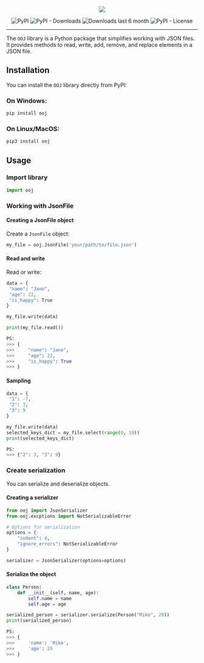 <div align="center">
    <picture>
        <source media="(prefers-color-scheme: dark)" srcset="doc/images/libDarkImage.png">
        <img src="./doc/images/libLightImage.png">
    </picture>

![PyPI](https://img.shields.io/pypi/v/ooj)
![PyPI - Downloads](https://img.shields.io/pypi/dm/ooj?color=green&label=downloads)
![Downloads last 6 month](https://static.pepy.tech/personalized-badge/ooj?period=total&units=international_system&left_color=grey&right_color=green&left_text=downloads%20last%206%20month)
![PyPI - License](https://img.shields.io/badge/license-Apache2.0-blue)
</div>

---

The `OOJ` library is a Python package that simplifies working with JSON files. It provides methods to read, write, add, remove, and replace elements in a JSON file.

## Installation

You can install the `OOJ` library directly from PyPI:

### On Windows:
```bash
pip install ooj
```

### On Linux/MacOS:
```bash
pip3 install ooj
```

## Usage
### Import library
```python
import ooj
```

### Working with JsonFile
#### Creating a JsonFile object
Create a `JsonFile` object:
```python
my_file = ooj.JsonFile('your/path/to/file.json')
```

#### Read and write
Read or write:
```python
data = {
 "name": "Jane",
 "age": 22,
 "is_happy": True
}

my_file.write(data)

print(my_file.read())

PS:
>>> {
>>>     "name": "Jane",
>>>     "age": 22,
>>>     "is_happy": True
>>> }
```

#### Sampling
```python
data = {
 "1": -7,
 "2": 3,
 "3": 9
}

my_file.write(data)
selected_keys_dict = my_file.select(range(0, 10))
print(selected_keys_dict)

PS:
>>> {"2": 3, "3": 9}
```

### Create serialization
You can serialize and deserialize objects.
#### Creating a serializer
```python
from ooj import JsonSerializer
from ooj.excptions import NotSerializableError

# Options for serialization
options = {
    "indent": 4,
    "ignore_errors": NotSerializableError
}

serializer = JsonSerializer(options=options)
```

#### Serialize the object
```python
class Person:
    def __init__(self, name, age):
        self.name = name
        self.age = age

serialized_person = serializer.serialize(Person("Mike", 29))
print(serialized_person)

PS:
>>> {
>>>     'name': 'Mike',
>>>     'age': 29
>>> }
```